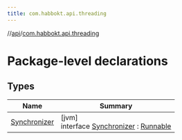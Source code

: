 ```yaml
---
title: com.habbokt.api.threading
---
```

//[api](../../index.html)/[com.habbokt.api.threading](index.html)



# Package-level declarations



## Types


| Name | Summary |
|---|---|
| [Synchronizer](-synchronizer/index.html) | [jvm]<br>interface [Synchronizer](-synchronizer/index.html) : [Runnable](https://docs.oracle.com/javase/8/docs/api/java/lang/Runnable.html) |

